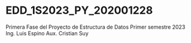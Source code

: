 # EDD_1S2023_PY_202001228
Primera Fase del Proyecto de Estructura de Datos
Primer semestre 2023
Ing. Luis Espino
Aux. Cristian Suy
